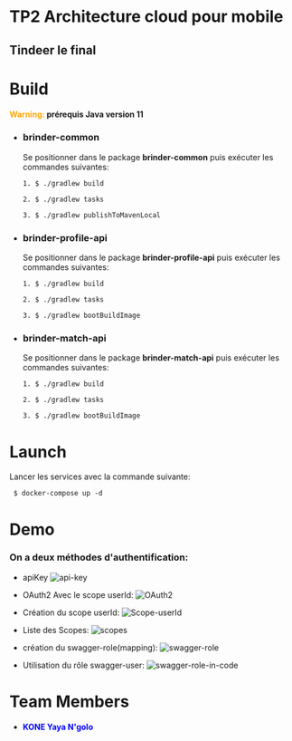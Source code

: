# TP2 Architecture cloud pour mobile

## Tindeer le final

# Build 
<b style="color:Orange">Warning:</b><b> prérequis Java version 11 </b>
- ### brinder-common
  Se positionner dans le package <b>brinder-common</b> puis exécuter les commandes suivantes: </br>
  ```console
  1. $ ./gradlew build
  ```
  ```console
  2. $ ./gradlew tasks
  ```
  ```console
  3. $ ./gradlew publishToMavenLocal
  ```
- ### brinder-profile-api
  Se positionner dans le package <b>brinder-profile-api</b> puis exécuter les commandes suivantes: </br>
  ```console
  1. $ ./gradlew build
  ```
  ```console
  2. $ ./gradlew tasks
  ```
  ```console
  3. $ ./gradlew bootBuildImage
- ### brinder-match-api
  Se positionner dans le package <b>brinder-match-api</b> puis exécuter les commandes suivantes: </br>
  ```console
  1. $ ./gradlew build
  ```
  ```console
  2. $ ./gradlew tasks
  ```
  ```console
  3. $ ./gradlew bootBuildImage

# Launch
Lancer les services avec la commande suivante:
  ```console
   $ docker-compose up -d
  ```

# Demo
### On a deux méthodes d'authentification: 

- apiKey 
![api-key](https://user-images.githubusercontent.com/60603990/146693231-afc749d9-a495-4b50-a6c9-75e2c3a32b0f.PNG)


- OAuth2
Avec le scope userId: 
![OAuth2](https://user-images.githubusercontent.com/60603990/146693246-7b78a3fc-4e79-4f9f-b351-2766fba9e549.PNG)


- Création du scope userId:
![Scope-userId](https://user-images.githubusercontent.com/60603990/146693253-3eb34ab9-aa07-41d8-8c2c-b99d6f9f5dbe.PNG)

- Liste des Scopes:
![scopes](https://user-images.githubusercontent.com/60603990/146693257-aedc0c9a-f70d-43d3-80d2-90c419acbe4a.PNG)


- création du swagger-role(mapping):
![swagger-role](https://user-images.githubusercontent.com/60603990/146693270-33a4bef1-a101-448f-a8ed-83921d631e2d.PNG)


- Utilisation du rôle swagger-user:
![swagger-role-in-code](https://user-images.githubusercontent.com/60603990/146693276-c1077b75-ff58-4b68-bf58-e77e34e1ebb5.PNG)

# Team Members
- <b style="color:blue">KONE Yaya N'golo</b>
